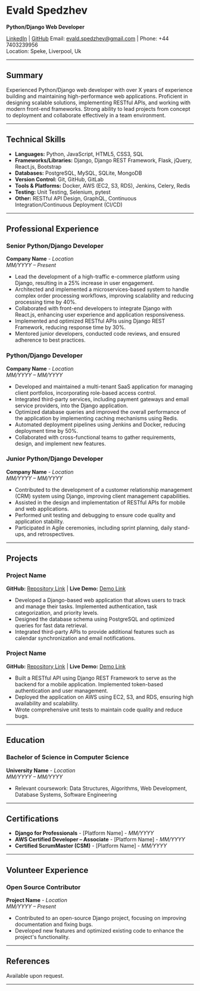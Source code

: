 
# **Evald Spedzhev**
**Python/Django Web Developer**

[LinkedIn](https://www.linkedin.com/in/e-spedzhev/) | [GitHub](https://github.com/espedzhev)
Email: evald.spedzhev@gmail.com | Phone: +44 7403239956  
Location: Speke, Liverpool, Uk

---

## **Summary**

Experienced Python/Django web developer with over X years of experience building and maintaining high-performance web applications. Proficient in designing scalable solutions, implementing RESTful APIs, and working with modern front-end frameworks. Strong ability to lead projects from concept to deployment and collaborate effectively in a team environment.

---

## **Technical Skills**

- **Languages:** Python, JavaScript, HTML5, CSS3, SQL
- **Frameworks/Libraries:** Django, Django REST Framework, Flask, jQuery, React.js, Bootstrap
- **Databases:** PostgreSQL, MySQL, SQLite, MongoDB
- **Version Control:** Git, GitHub, GitLab
- **Tools & Platforms:** Docker, AWS (EC2, S3, RDS), Jenkins, Celery, Redis
- **Testing:** Unit Testing, Selenium, pytest
- **Other:** RESTful API Design, GraphQL, Continuous Integration/Continuous Deployment (CI/CD)

---

## **Professional Experience**

### **Senior Python/Django Developer**  
**Company Name** - *Location*  
*MM/YYYY – Present*

- Lead the development of a high-traffic e-commerce platform using Django, resulting in a 25% increase in user engagement.
- Architected and implemented a microservices-based system to handle complex order processing workflows, improving scalability and reducing processing time by 40%.
- Collaborated with front-end developers to integrate Django with React.js, enhancing user experience and application responsiveness.
- Implemented and optimized RESTful APIs using Django REST Framework, reducing response time by 30%.
- Mentored junior developers, conducted code reviews, and ensured adherence to best practices.

### **Python/Django Developer**  
**Company Name** - *Location*  
*MM/YYYY – MM/YYYY*

- Developed and maintained a multi-tenant SaaS application for managing client portfolios, incorporating role-based access control.
- Integrated third-party services, including payment gateways and email service providers, into the Django application.
- Optimized database queries and improved the overall performance of the application by implementing caching mechanisms using Redis.
- Automated deployment pipelines using Jenkins and Docker, reducing deployment time by 50%.
- Collaborated with cross-functional teams to gather requirements, design, and implement new features.

### **Junior Python/Django Developer**  
**Company Name** - *Location*  
*MM/YYYY – MM/YYYY*

- Contributed to the development of a customer relationship management (CRM) system using Django, improving client management capabilities.
- Assisted in the design and implementation of RESTful APIs for mobile and web applications.
- Performed unit testing and debugging to ensure code quality and application stability.
- Participated in Agile ceremonies, including sprint planning, daily stand-ups, and retrospectives.

---

## **Projects**

### **Project Name**  
**GitHub:** [Repository Link](https://github.com/your-repository) | **Live Demo:** [Demo Link](https://your-project-demo.com)

- Developed a Django-based web application that allows users to track and manage their tasks. Implemented authentication, task categorization, and priority levels.
- Designed the database schema using PostgreSQL and optimized queries for fast data retrieval.
- Integrated third-party APIs to provide additional features such as calendar synchronization and email notifications.

### **Project Name**  
**GitHub:** [Repository Link](https://github.com/your-repository) | **Live Demo:** [Demo Link](https://your-project-demo.com)

- Built a RESTful API using Django REST Framework to serve as the backend for a mobile application. Implemented token-based authentication and user management.
- Deployed the application on AWS using EC2, S3, and RDS, ensuring high availability and scalability.
- Wrote comprehensive unit tests to maintain code quality and reduce bugs.

---

## **Education**

### **Bachelor of Science in Computer Science**  
**University Name** - *Location*  
*MM/YYYY – MM/YYYY*

- Relevant coursework: Data Structures, Algorithms, Web Development, Database Systems, Software Engineering

---

## **Certifications**

- **Django for Professionals** - [Platform Name] - *MM/YYYY*
- **AWS Certified Developer – Associate** - [Platform Name] - *MM/YYYY*
- **Certified ScrumMaster (CSM)** - [Platform Name] - *MM/YYYY*

---

## **Volunteer Experience**

### **Open Source Contributor**  
**Project Name** - *Location*  
*MM/YYYY – Present*

- Contributed to an open-source Django project, focusing on improving documentation and fixing bugs.
- Developed new features and optimized existing code to enhance the project's functionality.

---

## **References**

Available upon request.

---

